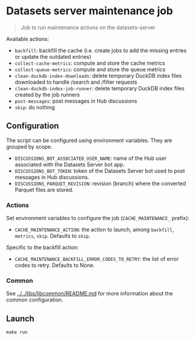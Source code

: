 # Datasets server maintenance job

> Job to run maintenance actions on the datasets-server

Available actions:

- `backfill`: backfill the cache (i.e. create jobs to add the missing entries or update the outdated entries)
- `collect-cache-metrics`: compute and store the cache metrics
- `collect-queue-metrics`: compute and store the queue metrics
- `clean-duckdb-index-downloads`: delete temporary DuckDB index files downloaded to handle /search and /filter requests
- `clean-duckdb-index-job-runner`: delete temporary DuckDB index files created by the job runners
- `post-messages`: post messages in Hub discussions
- `skip`: do nothing

## Configuration

The script can be configured using environment variables. They are grouped by scope.

- `DISCUSSIONS_BOT_ASSOCIATED_USER_NAME`: name of the Hub user associated with the Datasets Server bot app.
- `DISCUSSIONS_BOT_TOKEN`: token of the Datasets Server bot used to post messages in Hub discussions.
- `DISCUSSIONS_PARQUET_REVISION`: revision (branch) where the converted Parquet files are stored.

### Actions

Set environment variables to configure the job (`CACHE_MAINTENANCE_` prefix):

- `CACHE_MAINTENANCE_ACTION`: the action to launch, among `backfill`, `metrics`, `skip`. Defaults to `skip`.

Specific to the backfill action:

- `CACHE_MAINTENANCE_BACKFILL_ERROR_CODES_TO_RETRY`: the list of error codes to retry. Defaults to None.

### Common

See [../../libs/libcommon/README.md](../../libs/libcommon/README.md) for more information about the common configuration.

## Launch

```shell
make run
```

